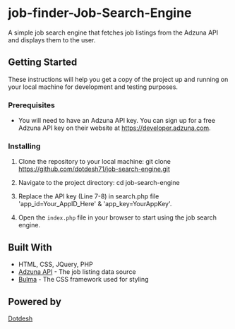 # job-finder-Job-Search-Engine
A simple job search engine that fetches job listings from the Adzuna API and displays them to the user.

## Getting Started

These instructions will help you get a copy of the project up and running on your local machine for development and testing purposes.

### Prerequisites

- You will need to have an Adzuna API key. You can sign up for a free Adzuna API key on their website at https://developer.adzuna.com.

### Installing

1. Clone the repository to your local machine:
git clone https://github.com/dotdesh71/job-search-engine.git

2. Navigate to the project directory:
cd job-search-engine


3. Replace the API key (Line 7-8) in search.php file 'app_id=Your_AppID_Here' & 'app_key=YourAppKey'.


4. Open the `index.php` file in your browser to start using the job search engine.

## Built With

- HTML, CSS, JQuery, PHP
- [Adzuna API](https://developer.adzuna.com) - The job listing data source
- [Bulma](https://bulma.io) - The CSS framework used for styling

## Powered by

[Dotdesh](https://www.dotdesh.com)





